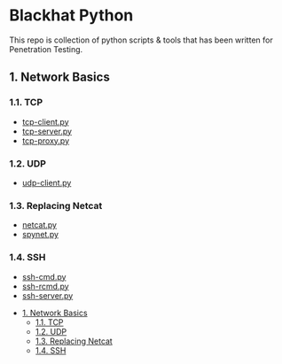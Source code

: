 <h1>Blackhat Python</h1>
This repo is collection of python scripts & tools that has been written for Penetration Testing.

## 1. Network Basics

### 1.1. TCP
* [tcp-client.py](/NetworkBasics/TCP/tcp-client.py)
* [tcp-server.py](/NetworkBasics/TCP/tcp-server.py)
* [tcp-proxy.py](/NetworkBasics/TCP/tcp-proxy.py)

### 1.2. UDP
* [udp-client.py](/NetworkBasics/UDP/udp-client.py)

### 1.3. Replacing Netcat
* [netcat.py](/NetworkBasics/ReplacingNetcat/netcat.py)
* [spynet.py](NetworkBasics/ReplacingNetcat/spynet.py)

### 1.4. SSH
* [ssh-cmd.py](NetworkBasics/SSH/ssh-cmd.py)
* [ssh-rcmd.py](NetworkBasics/SSH/ssh-rcmd.py)
* [ssh-server.py](NetworkBasics/SSH/ssh-server.py)

- [1. Network Basics](#1-network-basics)
  - [1.1. TCP](#11-tcp)
  - [1.2. UDP](#12-udp)
  - [1.3. Replacing Netcat](#13-replacing-netcat)
  - [1.4. SSH](#14-ssh)


